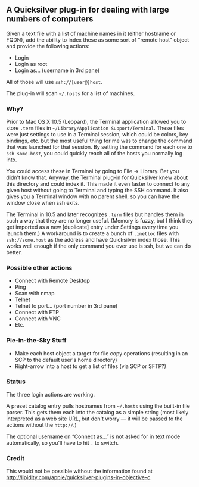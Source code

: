 ## A Quicksilver plug-in for dealing with large numbers of computers ###

Given a text file with a list of machine names in it (either hostname or FQDN), add the ability to index these as some sort of "remote host" object and provide the following actions:

  * Login
  * Login as root
  * Login as… (username in 3rd pane)

All of those will use `ssh://[user@]host`.

The plug-in will scan `~/.hosts` for a list of machines.

### Why? ###

Prior to Mac OS X 10.5 (Leopard), the Terminal application allowed you to store `.term` files in `~/Library/Application Support/Terminal`. These files were just settings to use in a Terminal session, which could be colors, key bindings, etc. but the most useful thing for me was to change the command that was launched for that session. By setting the command for each one to `ssh some.host`, you could quickly reach all of the hosts you normally log into.

You could access these in Terminal by going to File → Library. Bet you didn't know that. Anyway, the Terminal plug-in for Quicksilver knew about this directory and could index it. This made it even faster to connect to any given host without going to Terminal and typing the SSH command. It also gives you a Terminal window with no parent shell, so you can have the window close when ssh exits.

The Terminal in 10.5 and later recognizes `.term` files but handles them in such a way that they are no longer useful. (Memory is fuzzy, but I think they get imported as a new [duplicate] entry under Settings every time you launch them.) A workaround is to create a bunch of `.inetloc` files with `ssh://some.host` as the address and have Quicksilver index those. This works well enough if the only command you ever use is ssh, but we can do better.

### Possible other actions ###

  * Connect with Remote Desktop
  * Ping
  * Scan with nmap
  * Telnet
  * Telnet to port… (port number in 3rd pane)
  * Connect with FTP
  * Connect with VNC
  * Etc.

### Pie-in-the-Sky Stuff ###

  * Make each host object a target for file copy operations
    (resulting in an SCP to the default user's home directory)
  * Right-arrow into a host to get a list of files (via SCP or SFTP?)

### Status ###

The three login actions are working.

A preset catalog entry pulls hostnames from `~/.hosts` using the built-in file parser. This gets them each into the catalog as a simple string (most likely interpreted as a web site URL, but don't worry — it will be passed to the actions without the `http://`.)

The optional username on “Connect as…” is not asked for in text mode automatically, so you'll have to hit `.` to switch.

### Credit ###

This would not be possible without the information found at <http://lipidity.com/apple/quicksilver-plugins-in-objective-c>.
